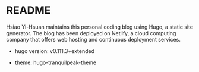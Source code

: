 # README

Hsiao Yi-Hsuan maintains this personal coding blog using Hugo, a static site generator. The blog has been deployed on Netlify, a cloud computing company that offers web hosting and continuous deployment services.

- hugo version: v0.111.3+extended

- theme: hugo-tranquilpeak-theme
